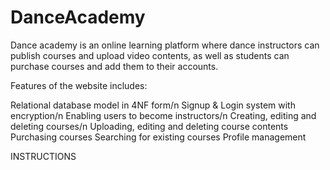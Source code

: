 # DanceAcademy

  Dance academy is an online learning platform where dance instructors can publish courses and upload video contents, 
as well as students can purchase courses and add them to their accounts.

Features of the website includes:

Relational database model in 4NF form/n
Signup & Login system with encryption/n
Enabling users to become instructors/n
Creating, editing and deleting courses/n
Uploading, editing and deleting course contents
Purchasing courses
Searching for existing courses
Profile management

INSTRUCTIONS

